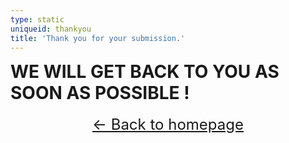 ```yaml
---
type: static
uniqueid: thankyou
title: 'Thank you for your submission.'
---
```

<div class="container default" style="margin-top:0;padding-top:0;">
    <h1 class="section-intro" style="text-transform:uppercase;margin-top:0;padding-top:0;">We will get back to you as soon as possible !</h1>
    <p style="text-align:center;"><a href="https://paradisecity.be" style="font-size:24px">← Back to homepage</a></p>
</div>